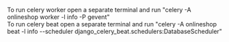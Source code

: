 To run celery worker open a separate terminal and run "celery -A onlineshop worker -l info -P gevent"<br>
To run celery beat open a separate terminal and run "celery -A onlineshop beat -l info --scheduler django_celery_beat.schedulers:DatabaseScheduler"
